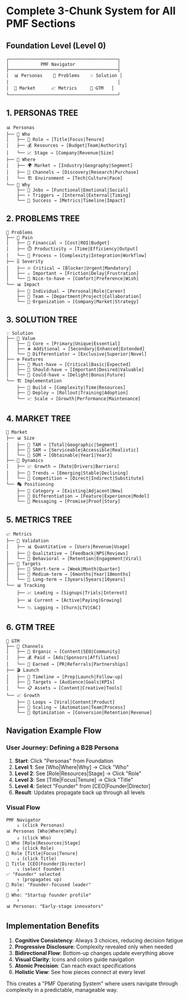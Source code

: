 # Complete 3-Chunk System for All PMF Sections

## Foundation Level (Level 0)
```
┌─────────────────────────────────────────┐
│            PMF Navigator                │
├─────────────────────────────────────────┤
│  📊 Personas    🎯 Problems    💡 Solution │
│                                         │
│  🏢 Market      📈 Metrics     🚀 GTM   │
└─────────────────────────────────────────┘
```

## 1. PERSONAS TREE
```
📊 Personas
├── 👤 Who
│   ├── 🏢 Role → [Title|Focus|Tenure]
│   ├── 💰 Resources → [Budget|Team|Authority]
│   └── 📈 Stage → [Company|Revenue|Size]
├── 📍 Where  
│   ├── 🌍 Market → [Industry|Geography|Segment]
│   ├── 📱 Channels → [Discovery|Research|Purchase]
│   └── 🏗️ Environment → [Tech|Culture|Pace]
└── 💭 Why
    ├── 💼 Jobs → [Functional|Emotional|Social]
    ├── ⚡ Triggers → [Internal|External|Timing]
    └── 🎯 Success → [Metrics|Timeline|Impact]
```

## 2. PROBLEMS TREE
```
🎯 Problems
├── 😤 Pain
│   ├── 💸 Financial → [Cost|ROI|Budget]
│   ├── ⏱️ Productivity → [Time|Efficiency|Output]
│   └── 🔧 Process → [Complexity|Integration|Workflow]
├── 🎚️ Severity
│   ├── 🔥 Critical → [Blocker|Urgent|Mandatory]
│   ├── ⚠️ Important → [Friction|Delay|Frustration]
│   └── 💭 Nice-to-have → [Comfort|Preference|Wish]
└── 📊 Impact
    ├── 👤 Individual → [Personal|Role|Career]
    ├── 👥 Team → [Department|Project|Collaboration]
    └── 🏢 Organization → [Company|Market|Strategy]
```

## 3. SOLUTION TREE
```
💡 Solution
├── 🎁 Value
│   ├── 🚀 Core → [Primary|Unique|Essential]
│   ├── ➕ Additional → [Secondary|Enhanced|Extended]
│   └── 🌟 Differentiator → [Exclusive|Superior|Novel]
├── ⚙️ Features
│   ├── 🔑 Must-have → [Critical|Basic|Expected]
│   ├── 💎 Should-have → [Important|Desired|Valuable]
│   └── 🎉 Could-have → [Delight|Bonus|Future]
└── 🏗️ Implementation
    ├── 🔨 Build → [Complexity|Time|Resources]
    ├── 🚢 Deploy → [Rollout|Training|Adoption]
    └── 📈 Scale → [Growth|Performance|Maintenance]
```

## 4. MARKET TREE
```
🏢 Market
├── 📊 Size
│   ├── 🎯 TAM → [Total|Geographic|Segment]
│   ├── 🎪 SAM → [Serviceable|Accessible|Realistic]
│   └── 🏹 SOM → [Obtainable|Year1|Year3]
├── 🏃 Dynamics
│   ├── 📈 Growth → [Rate|Drivers|Barriers]
│   ├── 🔄 Trends → [Emerging|Stable|Declining]
│   └── 🏁 Competition → [Direct|Indirect|Substitute]
└── 🎭 Positioning
    ├── 📍 Category → [Existing|Adjacent|New]
    ├── 🎯 Differentiation → [Feature|Experience|Model]
    └── 💬 Messaging → [Promise|Proof|Story]
```

## 5. METRICS TREE
```
📈 Metrics
├── 🎯 Validation
│   ├── 📊 Quantitative → [Users|Revenue|Usage]
│   ├── 💬 Qualitative → [Feedback|NPS|Reviews]
│   └── 🔄 Behavioral → [Retention|Engagement|Viral]
├── 📏 Targets
│   ├── 🏃 Short-term → [Week|Month|Quarter]
│   ├── 🎯 Medium-term → [6months|Year|18months]
│   └── 🚀 Long-term → [3years|5years|10years]
└── 📊 Tracking
    ├── 📈 Leading → [Signups|Trials|Interest]
    ├── 📊 Current → [Active|Paying|Growing]
    └── 📉 Lagging → [Churn|LTV|CAC]
```

## 6. GTM TREE
```
🚀 GTM
├── 📣 Channels
│   ├── 🌱 Organic → [Content|SEO|Community]
│   ├── 💰 Paid → [Ads|Sponsors|Affiliates]
│   └── 🤝 Earned → [PR|Referrals|Partnerships]
├── 🎬 Launch
│   ├── 📅 Timeline → [Prep|Launch|Follow-up]
│   ├── 🎯 Targets → [Audience|Goals|KPIs]
│   └── 📋 Assets → [Content|Creative|Tools]
└── 📈 Growth
    ├── 🔄 Loops → [Viral|Content|Product]
    ├── 🚀 Scaling → [Automation|Team|Process]
    └── 🎯 Optimization → [Conversion|Retention|Revenue]
```

## Navigation Example Flow

### User Journey: Defining a B2B Persona
1. **Start**: Click "Personas" from Foundation
2. **Level 1**: See [Who|Where|Why] → Click "Who"
3. **Level 2**: See [Role|Resources|Stage] → Click "Role"
4. **Level 3**: See [Title|Focus|Tenure] → Click "Title"
5. **Level 4**: Select "Founder" from [CEO|Founder|Director]
6. **Result**: Updates propagate back up through all levels

### Visual Flow
```
PMF Navigator
    ↓ (click Personas)
📊 Personas [Who|Where|Why]
    ↓ (click Who)
👤 Who [Role|Resources|Stage]
    ↓ (click Role)
🏢 Role [Title|Focus|Tenure]
    ↓ (click Title)
👔 Title [CEO|Founder|Director]
    ↓ (select Founder)
✅ "Founder" selected
    ↑ (propagates up)
🏢 Role: "Founder-focused leader"
    ↑
👤 Who: "Startup founder profile"
    ↑
📊 Personas: "Early-stage innovators"
```

## Implementation Benefits

1. **Cognitive Consistency**: Always 3 choices, reducing decision fatigue
2. **Progressive Disclosure**: Complexity revealed only when needed
3. **Bidirectional Flow**: Bottom-up changes update everything above
4. **Visual Clarity**: Icons and colors guide navigation
5. **Atomic Precision**: Can reach exact specifications
6. **Holistic View**: See how pieces connect at every level

This creates a "PMF Operating System" where users navigate through complexity in a predictable, manageable way.